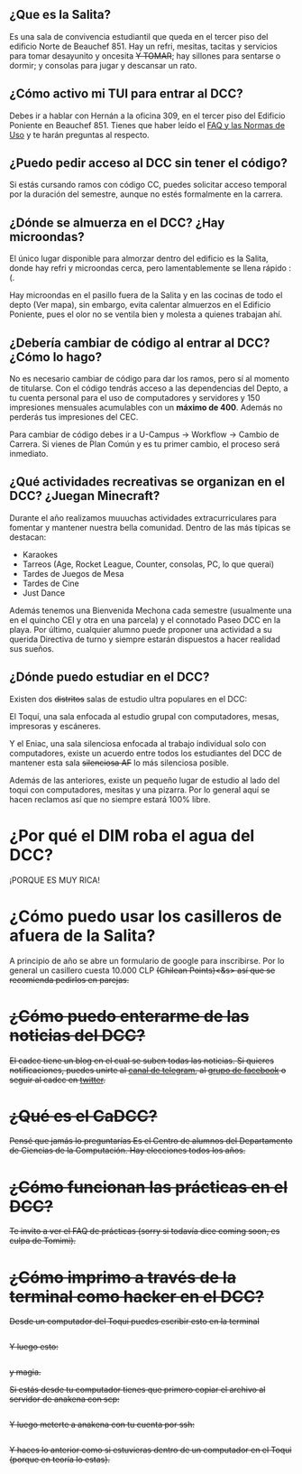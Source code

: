 ## ¿Que es la Salita?

Es una sala de convivencia estudiantil que queda en el tercer piso del edificio Norte de Beauchef 851. Hay un refri, mesitas, tacitas y servicios para tomar desayunito y oncesita <s>Y TOMAR</s>; hay sillones para sentarse o dormir; y consolas para jugar y descansar un rato.


## ¿Cómo activo mi TUI para entrar al DCC?

Debes ir a hablar con Hernán a la oficina 309, en el tercer piso del Edificio Poniente en Beauchef 851. Tienes que haber leído el [FAQ y las Normas de Uso](https://www.dcc.uchile.cl/node/252) y te harán preguntas al respecto.


## ¿Puedo pedir acceso al DCC sin tener el código?

Si estás cursando ramos con código CC, puedes solicitar acceso temporal por la duración del semestre, aunque no estés formalmente en la carrera.


## ¿Dónde se almuerza en el DCC? ¿Hay microondas?

El único lugar disponible para almorzar dentro del edificio es la Salita, donde hay refri y microondas cerca, pero lamentablemente se llena rápido :(. 

Hay microondas en el pasillo fuera de la Salita y en las cocinas de todo el depto (Ver mapa), sin embargo, evita calentar almuerzos en el Edificio Poniente, pues el olor no se ventila bien y molesta a quienes trabajan ahí.


## ¿Debería cambiar de código al entrar al DCC? ¿Cómo lo hago?

No es necesario cambiar de código para dar los ramos, pero sí al momento de titularse. Con el código tendrás acceso a las dependencias del Depto, a tu cuenta personal para el uso de computadores y servidores y 150 impresiones mensuales acumulables con un **máximo de 400**. Además no perderás tus impresiones del CEC.  

Para cambiar de código debes ir a U-Campus → Workflow → Cambio de Carrera. Si vienes de Plan Común y es tu primer cambio, el proceso será inmediato.


## ¿Qué actividades recreativas se organizan en el DCC? ¿Juegan Minecraft?

Durante el año realizamos muuuchas actividades extracurriculares para fomentar y mantener nuestra bella comunidad. Dentro de las más típicas se destacan:

* Karaokes
* Tarreos (Age, Rocket League, Counter, consolas, PC, lo que querai)
* Tardes de Juegos de Mesa
* Tardes de Cine
* Just Dance

Además tenemos una Bienvenida Mechona cada semestre (usualmente una en el quincho CEI y otra en una parcela) y el connotado Paseo DCC en la playa.
Por último, cualquier alumno puede proponer una actividad a su querida Directiva de turno y siempre estarán dispuestos a hacer realidad sus sueños.


## ¿Dónde puedo estudiar en el DCC?

Existen dos <s>distritos</s> salas de estudio ultra populares en el DCC:

El Toquí, una sala enfocada al estudio grupal con computadores, mesas, impresoras y escáneres.

Y el Eniac, una sala silenciosa enfocada al trabajo individual solo con computadores, existe un acuerdo entre todos los estudiantes del DCC de mantener esta sala <s>silenciosa AF</s> lo más silenciosa posible.

Además de las anteriores, existe un pequeño lugar de estudio al lado del toqui con computadores, mesitas y una pizarra. Por lo general aquí se hacen reclamos así que no siempre estará 100% libre.


# ¿Por qué el DIM roba el agua del DCC?

¡PORQUE ES MUY RICA!


# ¿Cómo puedo usar los casilleros de afuera de la Salita?

A principio de año se abre un formulario de google para inscribirse. Por lo general un casillero cuesta 10.000 CLP <s>(Chilean Points)<&s> así que se recomienda pedirlos en parejas.


# ¿Cómo puedo enterarme de las noticias del DCC?

El cadcc tiene un blog en el cual se suben todas las noticias. Si quieres notificaciones, puedes unirte al [canal de telegram](https://t.me/CaDCCInforma), al [grupo de facebook](https://www.facebook.com/groups/CaDCCUchile/) o seguir al cadcc en [twitter](https://twitter.com/cadcc).


# ¿Qué es el CaDCC?

<s>Pensé que jamás lo preguntarías</s> Es el Centro de alumnos del Departamento de Ciencias de la Computación. Hay elecciones todos los años.


# ¿Cómo funcionan las prácticas en el DCC?

Te invito a ver el FAQ de prácticas (sorry si todavía dice coming soon, es culpa de Tomimi).


# ¿Cómo imprimo a través de la terminal como hacker en el DCC?

Desde un computador del Toqui puedes escribir esto en la terminal

```pdf2ps filename.pdf out.ps
```

Y luego esto:

```duplex -l out.ps|lpr -P hp-335
```

y magia.

Si estás desde tu computador tienes que primero copiar el archivo al servidor de anakena con scp:

```scp archivo.pdf usuario@anakena.dcc.uchile.cl:~/
```

Y luego meterte a anakena con tu cuenta por ssh:

```ssh usuario@anakena.dcc.uchile.cl
```

Y haces lo anterior como si estuvieras dentro de un computador en el Toqui (porque en teoría lo estas).
